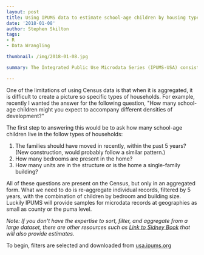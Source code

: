```yaml
---
layout: post
title: Using IPUMS data to estimate school-age children by housing type.
date: '2018-01-08'
author: Stephen Skilton
tags:
- R
- Data Wrangling

thumbnail: /img/2018-01-08.jpg

summary: The Integrated Public Use Microdata Series (IPUMS-USA) consists of more than fifty high-precision samples of the American population drawn from fifteen federal censuses and from the American Community Surveys of 2000-2012. Some of these samples have existed for years, and others were created specifically for this database. These samples, which draw on every surviving census from 1850-2000, and the 2000-2012 ACS samples, collectively constitute our richest source of quantitative information on long-term changes in the American population.

---
```


One of the limitations of using Census data is that when it is aggregated, it is difficult to create a picture so specific types of households. For example, recently I wanted the answer for the following question, "How many school-age children might you expect to accompany different densities of development?"

The first step to answering this would be to ask how many school-age children live in the follow types of households:

1. The families should have moved in recently, within the past 5 years?
(New construction, would probably follow a similar pattern.)
2. How many bedrooms are present in the home?
3. How many units are in the structure or is the home a single-family building?

All of these questions are present on the Census, but only in an aggregated form. What we need to do is re-aggregate individual records, filtered by 5 years, with the combination of children by bedroom and building size. Luckily IPUMS will provide samples for microdata records at geographies as small as county or the puma level.

_Note: If you don't have the expertise to sort, filter, and aggregate from a large dataset, there are other resources such as [Link to Sidney Book](sidneybook.com) that will also provide estimates._

To begin, filters are selected and downloaded from [usa.ipums.org](usa.ipums.org)
